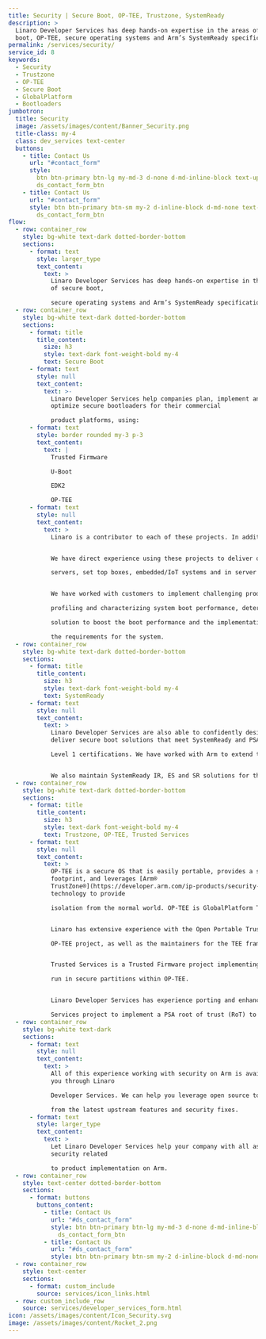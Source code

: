 ```yaml
---
title: Security | Secure Boot, OP-TEE, Trustzone, SystemReady
description: >
  Linaro Developer Services has deep hands-on expertise in the areas of secure
  boot, OP-TEE, secure operating systems and Arm’s SystemReady specifications.
permalink: /services/security/
service_id: 8
keywords:
  - Security
  - Trustzone
  - OP-TEE
  - Secure Boot
  - GlobalPlatform
  - Bootloaders
jumbotron:
  title: Security
  image: /assets/images/content/Banner_Security.png
  title-class: my-4
  class: dev_services text-center
  buttons:
    - title: Contact Us
      url: "#contact_form"
      style:
        btn btn-primary btn-lg my-md-3 d-none d-md-inline-block text-uppercase
        ds_contact_form_btn
    - title: Contact Us
      url: "#contact_form"
      style: btn btn-primary btn-sm my-2 d-inline-block d-md-none text-uppercase
        ds_contact_form_btn
flow:
  - row: container_row
    style: bg-white text-dark dotted-border-bottom
    sections:
      - format: text
        style: larger_type
        text_content:
          text: >
            Linaro Developer Services has deep hands-on expertise in the areas
            of secure boot,

            secure operating systems and Arm’s SystemReady specifications.
  - row: container_row
    style: bg-white text-dark dotted-border-bottom
    sections:
      - format: title
        title_content:
          size: h3
          style: text-dark font-weight-bold my-4
          text: Secure Boot
      - format: text
        style: null
        text_content:
          text: >-
            Linaro Developer Services help companies plan, implement and
            optimize secure bootloaders for their commercial

            product platforms, using:
      - format: text
        style: border rounded my-3 p-3
        text_content:
          text: |
            Trusted Firmware

            U-Boot

            EDK2

            OP-TEE
      - format: text
        style: null
        text_content:
          text: >
            Linaro is a contributor to each of these projects. In addition, the Linaro Community Projects Division hosts the [Trusted Firmware project](https://www.trustedfirmware.org/).


            We have direct experience using these projects to deliver optimized trusted boot solutions to a number of customers; on Arm

            servers, set top boxes, embedded/IoT systems and in server BMC environments using OpenBMC.


            We have worked with customers to implement challenging product boot performance requirements. Such work often involved

            profiling and characterizing system boot performance, determining those areas that affect boot performance, developing a

            solution to boost the boot performance and the implementation and validation of the solution to ensure the performance meets

            the requirements for the system.
  - row: container_row
    style: bg-white text-dark dotted-border-bottom
    sections:
      - format: title
        title_content:
          size: h3
          style: text-dark font-weight-bold my-4
          text: SystemReady
      - format: text
        style: null
        text_content:
          text: >
            Linaro Developer Services are also able to confidently design and
            deliver secure boot solutions that meet SystemReady and PSA

            Level 1 certifications. We have worked with Arm to extend the work of Linaro’s Edge and Fog Computing group (LEDGE) on the [Trusted Substrate project](/projects/#automotive-iot-edge-devices_TS) to develop and upstream a SystemReady IR secure boot solution on NXP chipsets that have been adopted by NXP as part of their product BSP.


            We also maintain SystemReady IR, ES and SR solutions for the Socionext DeveloperBox.
  - row: container_row
    style: bg-white text-dark dotted-border-bottom
    sections:
      - format: title
        title_content:
          size: h3
          style: text-dark font-weight-bold my-4
          text: Trustzone, OP-TEE, Trusted Services
      - format: text
        style: null
        text_content:
          text: >
            OP-TEE is a secure OS that is easily portable, provides a small
            footprint, and leverages [Arm®
            TrustZone®](https://developer.arm.com/ip-products/security-ip/trustzone)
            technology to provide

            isolation from the normal world. OP-TEE is GlobalPlatform TEE System Architecture specification compliant.


            Linaro has extensive experience with the Open Portable Trusted Execution Environment (OP-TEE). The core maintainers for the

            OP-TEE project, as well as the maintainers for the TEE framework in the Linux kernel and U-Boot are employed by Linaro.


            Trusted Services is a Trusted Firmware project implementing a secure partition manager, and a number of trusted services that

            run in secure partitions within OP-TEE.


            Linaro Developer Services has experience porting and enhancing OP-TEE on various SoCs, as well as using the Arm Trusted

            Services project to implement a PSA root of trust (RoT) to obtain PSA level 1 certification for an NXP based platform.
  - row: container_row
    style: bg-white text-dark
    sections:
      - format: text
        style: null
        text_content:
          text: >
            All of this experience working with security on Arm is available to
            you through Linaro

            Developer Services. We can help you leverage open source to ensure you benefit

            from the latest upstream features and security fixes.
      - format: text
        style: larger_type
        text_content:
          text: >
            Let Linaro Developer Services help your company with all aspects of
            security related

            to product implementation on Arm.
  - row: container_row
    style: text-center dotted-border-bottom
    sections:
      - format: buttons
        buttons_content:
          - title: Contact Us
            url: "#ds_contact_form"
            style: btn btn-primary btn-lg my-md-3 d-none d-md-inline-block
              ds_contact_form_btn
          - title: Contact Us
            url: "#ds_contact_form"
            style: btn btn-primary btn-sm my-2 d-inline-block d-md-none ds_contact_form_btn
  - row: container_row
    style: text-center
    sections:
      - format: custom_include
        source: services/icon_links.html
  - row: custom_include_row
    source: services/developer_services_form.html
icon: /assets/images/content/Icon_Security.svg
image: /assets/images/content/Rocket_2.png
---
```

